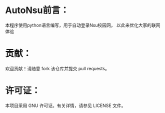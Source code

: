 # AutoNsu前言：

本程序使用python语言编写，用于自动登录Nsu校园网，
以此来优化大家的联网体验

# 贡献：

欢迎贡献！请随意 fork 该仓库并提交 pull requests。

# 许可证：

本项目采用 GNU 许可证。有关详情，请参见 LICENSE 文件。

